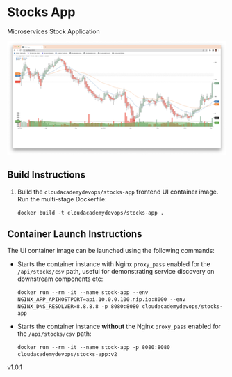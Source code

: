 # Stocks App
Microservices Stock Application

![Stocks App](/docs/stocks.png)

## Build Instructions

1. Build the `cloudacademydevops/stocks-app` frontend UI container image. Run the multi-stage Dockerfile:

    ```
    docker build -t cloudacademydevops/stocks-app .
    ```

## Container Launch Instructions

The UI container image can be launched using the following commands:

- Starts the container instance with Nginx `proxy_pass` enabled for the `/api/stocks/csv` path, useful for demonstrating service discovery on downstream components etc:

    ```
    docker run --rm -it --name stock-app --env NGINX_APP_APIHOSTPORT=api.10.0.0.100.nip.io:8000 --env NGINX_DNS_RESOLVER=8.8.8.8 -p 8080:8080 cloudacademydevops/stocks-app
    ```

- Starts the container instance **without** the Nginx `proxy_pass` enabled for the `/api/stocks/csv` path:

    ```
    docker run --rm -it --name stock-app -p 8080:8080 cloudacademydevops/stocks-app:v2
    ```

v1.0.1